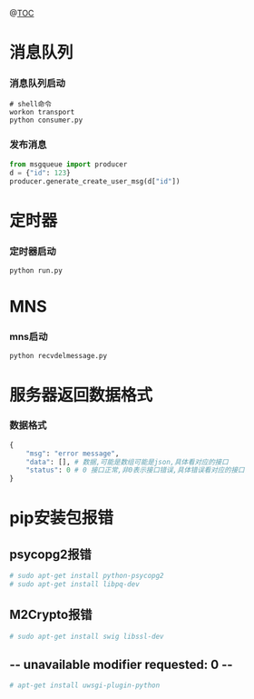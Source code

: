 @[TOC](无感行后台)

# 消息队列

### 消息队列启动
```
# shell命令
workon transport
python consumer.py
``` 

### 发布消息
```python
from msgqueue import producer
d = {"id": 123}
producer.generate_create_user_msg(d["id"])
```

# 定时器

### 定时器启动
```
python run.py
```

# MNS

### mns启动
```
python recvdelmessage.py
```

# 服务器返回数据格式
### 数据格式
```python
{
    "msg": "error message",
    "data": [], # 数据,可能是数组可能是json,具体看对应的接口
    "status": 0 # 0 接口正常,非0表示接口错误,具体错误看对应的接口
}
```

# pip安装包报错
## psycopg2报错
```python
# sudo apt-get install python-psycopg2
# sudo apt-get install libpq-dev

```

## M2Crypto报错
```python
# sudo apt-get install swig libssl-dev
```

## -- unavailable modifier requested: 0 --
```python
# apt-get install uwsgi-plugin-python
```